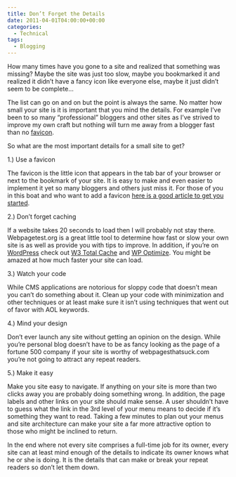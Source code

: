 ```yaml
---
title: Don’t Forget the Details
date: 2011-04-01T04:00:00+00:00
categories:
  - Technical
tags:
  - Blogging
---
```


How many times have you gone to a site and realized that something was missing? Maybe the site was just too slow, maybe you bookmarked it and realized it didn’t have a fancy icon like everyone else, maybe it just didn’t seem to be complete…

The list can go on and on but the point is always the same. No matter how small your site is it is important that you mind the details. For example I’ve been to so many “professional” bloggers and other sites as I’ve strived to improve my own craft but nothing will turn me away from a blogger fast than no [favicon](http://en.wikipedia.org/wiki/Favicon "Favicon").

So what are the most important details for a small site to get?

1.) Use a favicon

The favicon is the little icon that appears in the tab bar of your browser or next to the bookmark of your site. It is easy to make and even easier to implement it yet so many bloggers and others just miss it. For those of you in this boat and who want to add a favicon [here is a good article to get you started](https://codex.wordpress.org/Creating_a_Favicon).

2.) Don’t forget caching

If a website takes 20 seconds to load then I will probably not stay there. Webpagetest.org is a great little tool to determine how fast or slow your own site is as well as provide you with tips to improve. In addition, if you’re on [WordPress](http://wordpress.org "WordPress") check out [W3 Total Cache](http://WordPress.org/extend/plugins/w3-total-cache/ "W3 Total Cache") and [WP Optimize](http://www.ruhanirabin.com/wp-optimize/ "WP-Optimize"). You might be amazed at how much faster your site can load.

3.) Watch your code

While CMS applications are notorious for sloppy code that doesn’t mean you can’t do something about it. Clean up your code with minimization and other techniques or at least make sure it isn’t using techniques that went out of favor with AOL keywords.

4.) Mind your design

Don’t ever launch any site without getting an opinion on the design. While you’re personal blog doesn’t have to be as fancy looking as the page of a fortune 500 company if your site is worthy of webpagesthatsuck.com you’re not going to attract any repeat readers.

5.) Make it easy

Make you site easy to navigate. If anything on your site is more than two clicks away you are probably doing something wrong. In addition, the page labels and other links on your site should make sense. A user shouldn’t have to guess what the link in the 3rd level of your menu means to decide if it’s something they want to read. Taking a few minutes to plan out your menus and site architecture can make your site a far more attractive option to those who might be inclined to return.

In the end where not every site comprises a full-time job for its owner, every site can at least mind enough of the details to indicate its owner knows what he or she is doing. It is the details that can make or break your repeat readers so don’t let them down.
